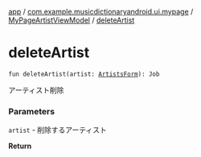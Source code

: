 [app](../../index.md) / [com.example.musicdictionaryandroid.ui.mypage](../index.md) / [MyPageArtistViewModel](index.md) / [deleteArtist](./delete-artist.md)

# deleteArtist

`fun deleteArtist(artist: `[`ArtistsForm`](../../com.example.musicdictionaryandroid.model.entity/-artists-form/index.md)`): Job`

アーティスト削除

### Parameters

`artist` - 削除するアーティスト

**Return**

